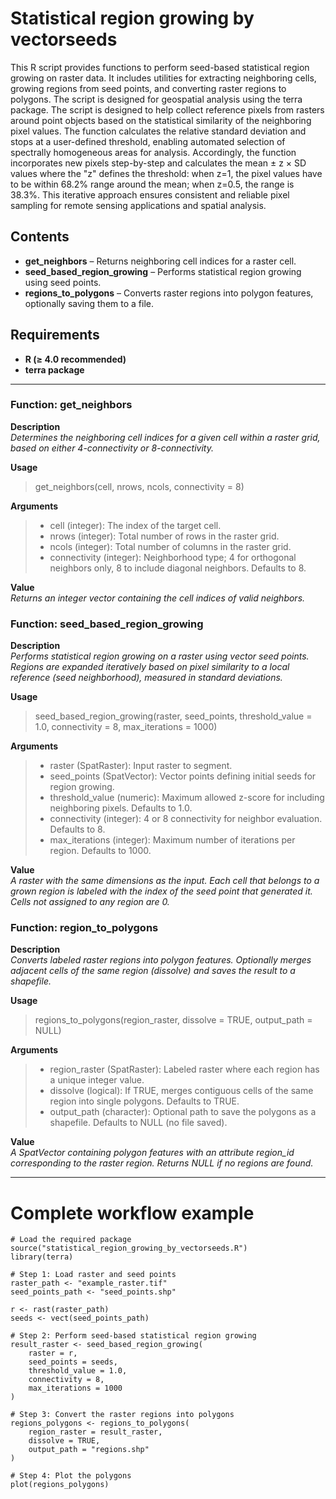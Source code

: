 # Statistical region growing by vectorseeds

This R script provides functions to perform seed-based statistical region growing on raster data. It includes utilities for extracting neighboring cells, growing regions from seed points, and converting raster regions to polygons. The script is designed for geospatial analysis using the terra package. The script is designed to help collect reference pixels from rasters around point objects based on the statistical similarity of the neighboring pixel values. The function calculates the relative standard deviation and stops at a user-defined threshold, enabling automated selection of spectrally homogeneous areas for analysis. Accordingly, the function incorporates new pixels step-by-step and calculates the mean ± z × SD values where the "z" defines the threshold: when z=1, the pixel values have to be within 68.2% range around the mean; when z=0.5, the range is 38.3%. This iterative approach ensures consistent and reliable pixel sampling for remote sensing applications and spatial analysis.

## Contents

- **get_neighbors** – Returns neighboring cell indices for a raster cell.
- **seed_based_region_growing** – Performs statistical region growing using seed points.
- **regions_to_polygons** – Converts raster regions into polygon features, optionally saving them to a file.

## Requirements

- **R (≥ 4.0 recommended)**
- **terra package**

---

### Function: get_neighbors

**Description**\
*Determines the neighboring cell indices for a given cell within a raster grid, based on either 4-connectivity or 8-connectivity.*

**Usage**
> get_neighbors(cell, nrows, ncols, connectivity = 8)

**Arguments**

> - cell (integer): The index of the target cell.
> - nrows (integer): Total number of rows in the raster grid.
> - ncols (integer): Total number of columns in the raster grid.
> - connectivity (integer): Neighborhood type; 4 for orthogonal neighbors only, 8 to include diagonal neighbors. Defaults to 8.

**Value**\
*Returns an integer vector containing the cell indices of valid neighbors.*

### Function: seed_based_region_growing

**Description**\
*Performs statistical region growing on a raster using vector seed points. Regions are expanded iteratively based on pixel similarity to a local reference (seed neighborhood), measured in standard deviations.*

**Usage**
> seed_based_region_growing(raster, seed_points, threshold_value = 1.0, connectivity = 8, max_iterations = 1000)

**Arguments**

> - raster (SpatRaster): Input raster to segment.
> - seed_points (SpatVector): Vector points defining initial seeds for region growing.
> - threshold_value (numeric): Maximum allowed z-score for including neighboring pixels. Defaults to 1.0.
> - connectivity (integer): 4 or 8 connectivity for neighbor evaluation. Defaults to 8.
> - max_iterations (integer): Maximum number of iterations per region. Defaults to 1000.

**Value**\
*A raster with the same dimensions as the input. Each cell that belongs to a grown region is labeled with the index of the seed point that generated it. Cells not assigned to any region are 0.*

### Function: region_to_polygons

**Description**\
*Converts labeled raster regions into polygon features. Optionally merges adjacent cells of the same region (dissolve) and saves the result to a shapefile.*

**Usage**
> regions_to_polygons(region_raster, dissolve = TRUE, output_path = NULL)

**Arguments**

> - region_raster (SpatRaster): Labeled raster where each region has a unique integer value.
> - dissolve (logical): If TRUE, merges contiguous cells of the same region into single polygons. Defaults to TRUE.
> - output_path (character): Optional path to save the polygons as a shapefile. Defaults to NULL (no file saved).

**Value**\
*A SpatVector containing polygon features with an attribute _region_id_ corresponding to the raster region. Returns NULL if no regions are found.*

---

# Complete workflow example

```
# Load the required package
source("statistical_region_growing_by_vectorseeds.R")
library(terra)

# Step 1: Load raster and seed points
raster_path <- "example_raster.tif"
seed_points_path <- "seed_points.shp"

r <- rast(raster_path)
seeds <- vect(seed_points_path)

# Step 2: Perform seed-based statistical region growing
result_raster <- seed_based_region_growing(
	raster = r,
	seed_points = seeds,
	threshold_value = 1.0,
	connectivity = 8,
	max_iterations = 1000
)

# Step 3: Convert the raster regions into polygons
regions_polygons <- regions_to_polygons(
	region_raster = result_raster,
	dissolve = TRUE,
	output_path = "regions.shp"
)

# Step 4: Plot the polygons
plot(regions_polygons)

```
